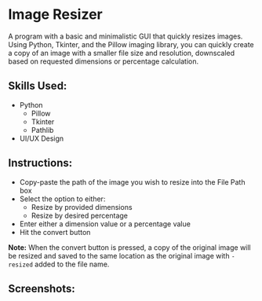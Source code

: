 # Image Resizer

A program with a basic and minimalistic GUI that quickly resizes images. Using Python, Tkinter, and the Pillow imaging library, you can quickly create a copy of an image with a smaller file size and resolution, downscaled based on requested dimensions or percentage calculation.

## Skills Used:

-   Python
    -   Pillow
    -   Tkinter
    -   Pathlib
-   UI/UX Design

## Instructions:

-   Copy-paste the path of the image you wish to resize into the File Path box
-   Select the option to either:
    -   Resize by provided dimensions
    -   Resize by desired percentage
-   Enter either a dimension value or a percentage value
-   Hit the convert button

**Note:** When the convert button is pressed, a copy of the original image will be resized and saved to the same location as the original image with `-resized` added to the file name.

## Screenshots:
